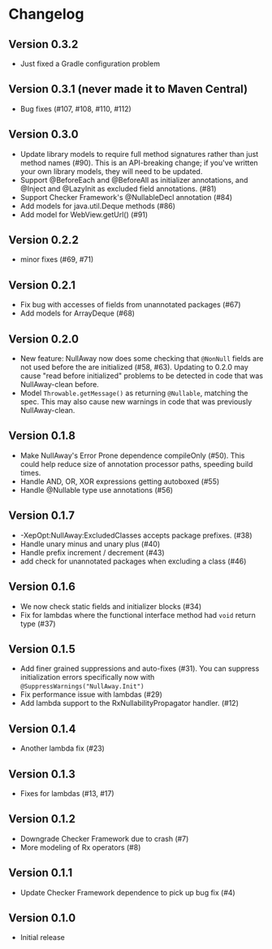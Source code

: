 Changelog
=========

Version 0.3.2
-------------
* Just fixed a Gradle configuration problem

Version 0.3.1 (never made it to Maven Central)
-------------
* Bug fixes (#107, #108, #110, #112)

Version 0.3.0
-------------
* Update library models to require full method signatures rather than
  just method names (#90).  This is an API-breaking change; if you've
  written your own library models, they will need to be updated.
* Support @BeforeEach and @BeforeAll as initializer annotations, and
  @Inject and @LazyInit as excluded field annotations. (#81)
* Support Checker Framework's @NullableDecl annotation (#84)
* Add models for java.util.Deque methods (#86)
* Add model for WebView.getUrl() (#91)

Version 0.2.2
-------------
* minor fixes (#69, #71)

Version 0.2.1
-------------
* Fix bug with accesses of fields from unannotated packages (#67)
* Add models for ArrayDeque (#68)

Version 0.2.0
-------------
* New feature: NullAway now does some checking that `@NonNull` fields
  are not used before the are initialized (#58, #63).  Updating to
  0.2.0 may cause "read before initialized" problems to be detected in
  code that was NullAway-clean before.
* Model `Throwable.getMessage()` as returning `@Nullable`, matching
  the spec.  This may also cause new warnings in code that was
  previously NullAway-clean.

Version 0.1.8
-------------
* Make NullAway's Error Prone dependence compileOnly (#50).  This could help reduce size of annotation processor paths, speeding build times.
* Handle AND, OR, XOR expressions getting autoboxed (#55)
* Handle @Nullable type use annotations (#56)

Version 0.1.7
-------------
* -XepOpt:NullAway:ExcludedClasses accepts package prefixes. (#38)
* Handle unary minus and unary plus (#40)
* Handle prefix increment / decrement (#43)
* add check for unannotated packages when excluding a class (#46)

Version 0.1.6
-------------

* We now check static fields and initializer blocks (#34)
* Fix for lambdas where the functional interface method had `void` return type (#37)

Version 0.1.5
-------------
* Add finer grained suppressions and auto-fixes (#31).  You can
  suppress initialization errors specifically now with
  `@SuppressWarnings("NullAway.Init")` 
* Fix performance issue with lambdas (#29) 
* Add lambda support to the RxNullabilityPropagator handler. (#12)

Version 0.1.4
-------------
* Another lambda fix (#23)

Version 0.1.3
-------------
* Fixes for lambdas (#13, #17)

Version 0.1.2
-------------

* Downgrade Checker Framework due to crash (#7)
* More modeling of Rx operators (#8)

Version 0.1.1
-------------

* Update Checker Framework dependence to pick up bug fix (#4)


Version 0.1.0
-------------

* Initial release
